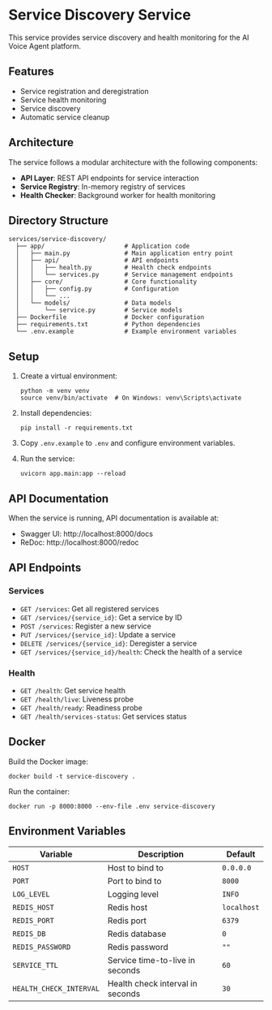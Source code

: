 # Service Discovery Service

This service provides service discovery and health monitoring for the AI Voice Agent platform.

## Features

- Service registration and deregistration
- Service health monitoring
- Service discovery
- Automatic service cleanup

## Architecture

The service follows a modular architecture with the following components:

- **API Layer**: REST API endpoints for service interaction
- **Service Registry**: In-memory registry of services
- **Health Checker**: Background worker for health monitoring

## Directory Structure

```
services/service-discovery/
  ├── app/                      # Application code
  │   ├── main.py               # Main application entry point
  │   ├── api/                  # API endpoints
  │   │   ├── health.py         # Health check endpoints
  │   │   └── services.py       # Service management endpoints
  │   ├── core/                 # Core functionality
  │   │   ├── config.py         # Configuration
  │   │   └── ...
  │   └── models/               # Data models
  │       └── service.py        # Service models
  ├── Dockerfile                # Docker configuration
  ├── requirements.txt          # Python dependencies
  └── .env.example              # Example environment variables
```

## Setup

1. Create a virtual environment:

   ```
   python -m venv venv
   source venv/bin/activate  # On Windows: venv\Scripts\activate
   ```

2. Install dependencies:

   ```
   pip install -r requirements.txt
   ```

3. Copy `.env.example` to `.env` and configure environment variables.

4. Run the service:
   ```
   uvicorn app.main:app --reload
   ```

## API Documentation

When the service is running, API documentation is available at:

- Swagger UI: http://localhost:8000/docs
- ReDoc: http://localhost:8000/redoc

## API Endpoints

### Services

- `GET /services`: Get all registered services
- `GET /services/{service_id}`: Get a service by ID
- `POST /services`: Register a new service
- `PUT /services/{service_id}`: Update a service
- `DELETE /services/{service_id}`: Deregister a service
- `GET /services/{service_id}/health`: Check the health of a service

### Health

- `GET /health`: Get service health
- `GET /health/live`: Liveness probe
- `GET /health/ready`: Readiness probe
- `GET /health/services-status`: Get services status

## Docker

Build the Docker image:

```
docker build -t service-discovery .
```

Run the container:

```
docker run -p 8000:8000 --env-file .env service-discovery
```

## Environment Variables

| Variable                | Description                      | Default     |
| ----------------------- | -------------------------------- | ----------- |
| `HOST`                  | Host to bind to                  | `0.0.0.0`   |
| `PORT`                  | Port to bind to                  | `8000`      |
| `LOG_LEVEL`             | Logging level                    | `INFO`      |
| `REDIS_HOST`            | Redis host                       | `localhost` |
| `REDIS_PORT`            | Redis port                       | `6379`      |
| `REDIS_DB`              | Redis database                   | `0`         |
| `REDIS_PASSWORD`        | Redis password                   | `""`        |
| `SERVICE_TTL`           | Service time-to-live in seconds  | `60`        |
| `HEALTH_CHECK_INTERVAL` | Health check interval in seconds | `30`        |
